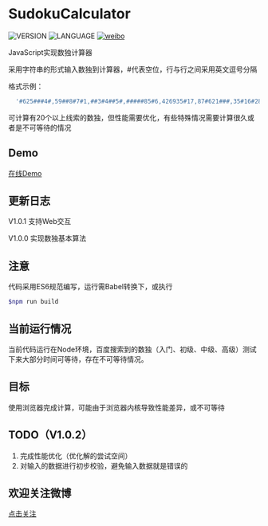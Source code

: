 # SudokuCalculator
![VERSION](https://img.shields.io/badge/VERSION-1.0.1-brightgreen.svg)
![LANGUAGE](https://img.shields.io/badge/LANGUAGE-JavaScript-orange.svg)
[![weibo](https://img.shields.io/badge/weibo-DeveloperLee-blue.svg)](http://weibo.com/DeveloperLee)

JavaScript实现数独计算器

采用字符串的形式输入数独到计算器，#代表空位，行与行之间采用英文逗号分隔

格式示例：
```javascript
  '#625###4#,59##8#7#1,##3#4##5#,#####85#6,426935#17,87#621###,35#16#284,#48392175,2#7###3#9'
```

可计算有20个以上线索的数独，但性能需要优化，有些特殊情况需要计算很久或者是不可等待的情况

Demo
------
[在线Demo](https://llb421270473.github.io/SudokuCalculator/)

[](images/demo.png)

更新日志
---------
V1.0.1 支持Web交互

V1.0.0 实现数独基本算法

注意
---------
代码采用ES6规范编写，运行需Babel转换下，或执行

```bash
$npm run build
```

当前运行情况
--------
当前代码运行在Node环境，百度搜索到的数独（入门、初级、中级、高级）测试下来大部分时间可等待，存在不可等待情况。

目标
--------
使用浏览器完成计算，可能由于浏览器内核导致性能差异，或不可等待

TODO（V1.0.2）
---------
1. 完成性能优化（优化解的尝试空间）
2. 对输入的数据进行初步校验，避免输入数据就是错误的

欢迎关注微博
----------
[点击关注](http://weibo.com/DeveloperLee)